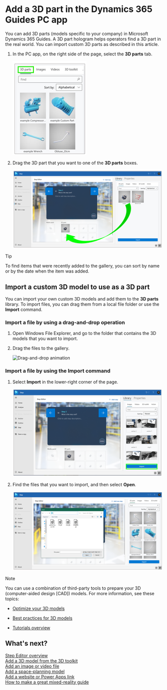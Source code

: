 

# Add a 3D part in the Dynamics 365 Guides PC app

You can add 3D parts (models specific to your company) in Microsoft Dynamics 365 Guides. A 3D part hologram helps operators find a 3D part in the real world. You can import custom 3D parts as described in this article. 

1. In the PC app, on the right side of the page, select the **3D parts** tab.

    ![3D parts tab](media/select-3D-parts.PNG "3D parts tab")

2. Drag the 3D part that you want to one of the **3D parts** boxes.

    ![Dragging a 3D part to a 3D parts box](media/drag-3D-part.PNG "Dragging a 3D part to a 3D parts box")
    
> [!TIP]
> To find items that were recently added to the gallery, you can sort by name or by the date when the item was added.

## Import a custom 3D model to use as a 3D part

You can import your own custom 3D models and add them to the **3D parts** library. To import files, you can drag them from a local file folder or use the **Import** command.

### Import a file by using a drag-and-drop operation

1. Open Windows File Explorer, and go to the folder that contains the 3D models that you want to import.

2. Drag the files to the gallery.

    ![Drag-and-drop animation](media/drag-drop.gif "Drag-and-drop animation")

### Import a file by using the Import command

1. Select **Import** in the lower-right corner of the page.

    ![Import button](media/import-command.PNG "Import button")

2. Find the files that you want to import, and then select **Open**.

    ![Importing a custom 3D part](media/import-object.PNG "Importing a custom 3D part")

> [!NOTE]
> You can use a combination of third-party tools to prepare your 3D (computer-aided design \[CAD\]) models. For more information, see these topics:
>
> - [Optimize your 3D models](3d-content-guidelines/optimize-models.md)
>
> - [Best practices for 3D models](3d-content-guidelines/best-practices.md)
>
> - [Tutorials overview](3d-content-guidelines/tutorials-overview.md)

## What's next?

[Step Editor overview](pc-app-step-editor-overview.md)<br>
[Add a 3D model from the 3D toolkit](pc-app-add-3D-model.md)<br>
[Add an image or video file](pc-app-add-media.md)<br>
[Add a space-planning model](pc-app-space-planning.md)<br>
[Add a website or Power Apps link](pc-app-website-powerapps-link.md)<br>
[How to make a great mixed-reality guide](great-guide.md)
